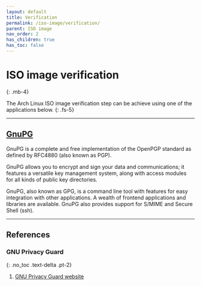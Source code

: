 ```yaml
---
layout: default
title: Verification
permalink: /iso-image/verification/
parent: ISO image
nav_order: 2
has_children: true
has_toc: false
---
```


# ISO image verification
{: .mb-4}

The Arch Linux ISO image verification step can be achieve using one of the applications below.
{: .fs-5}

---

## [GnuPG](/Andromeda/iso-image/verification/gnupg/)

GnuPG is a complete and free implementation of the OpenPGP standard as defined by RFC4880 (also known as PGP).

GnuPG allows you to encrypt and sign your data and communications; it features a versatile key management system, along with access modules for all kinds of public key directories.

GnuPG, also known as GPG, is a command line tool with features for easy integration with other applications. A wealth of frontend applications and libraries are available. GnuPG also provides support for S/MIME and Secure Shell (ssh).

---

## References

### GNU Privacy Guard
{: .no_toc .text-delta .pt-2}

1. [GNU Privacy Guard website](https://www.gnupg.org/)

